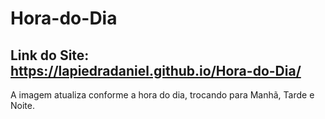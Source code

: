 # Hora-do-Dia

## Link do Site:  https://lapiedradaniel.github.io/Hora-do-Dia/

  A imagem atualiza conforme a hora do dia,  trocando para Manhã, Tarde e Noite. 
